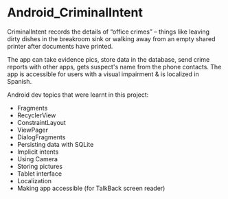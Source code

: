 # Android_CriminalIntent
CriminalIntent records the details of “office crimes” – things like leaving dirty dishes in the breakroom sink 
or walking away from an empty shared printer after documents have printed.

The app can take evidence pics, store data in the database, send crime reports with other apps, gets suspect's name from the phone contacts. The app is accessible for users with a visual impairment & is localized in Spanish. 

Android dev topics that were learnt in this project:

- Fragments
- RecyclerView 
- ConstraintLayout
- ViewPager
- DialogFragments
- Persisting data with SQLite
- Implicit intents
- Using Camera 
- Storing pictures
- Tablet interface
- Localization
- Making app accessible (for TalkBack screen reader)


